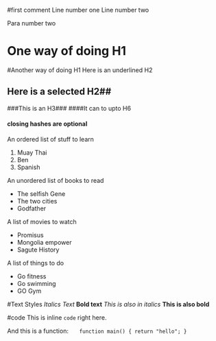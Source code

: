 #first comment
Line number one
Line number two

Para number two



One way of doing H1
====================

#Another way of doing H1
Here is an underlined H2
## Here is a selected H2##
###This is an H3###
####It can to upto H6
#### closing hashes are optional


An ordered list of stuff to learn
1. Muay Thai
2. Ben
3. Spanish


An unordered list of books to  read
- The selfish Gene
- The two cities
- Godfather

A list of movies to watch
+ Promisus
+ Mongolia empower
+ Sagute History


A list of things to do
* Go fitness
* Go swimming
* GO Gym

#Text Styles
*Italics Text*
**Bold text**
_This is also in italics_
__This is also bold__


#code
This is inline `code` right here.

And this is a function:
 `   function main() {
    	 return "hello";
    }`